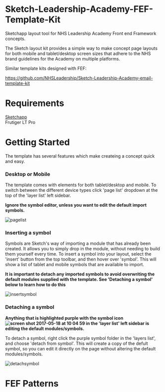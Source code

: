 # Sketch-Leadership-Academy-FEF-Template-Kit
Sketchapp layout tool for NHS Leadership Academy Front end Framework concepts.

The Sketch layout kit provides a simple way to make concept page layouts for both mobile and tablet/desktop screen sizes that adhere to the NHS brand guidelines for the Academy on multiple platforms.

Similar template kits designed with FEF:

https://github.com/NHSLeadership/Sketch-Leadership-Academy-email-template-kit

# Requirements
[Sketchapp](https://www.sketchapp.com/ "Download Sketchapp")<br />
Frutiger LT Pro

# Getting Started

The template has several features which make createing a concept quick and easy.

### Desktop or Mobile

The template comes with elements for both tablet/desktop and mobile. To switch between the different device types click 'page list' dropdown at the top of the 'layer list' left sidebar. 

**Ignore the symbol editor, unless you want to edit the default import symbols.**

![pagelist](https://cloud.githubusercontent.com/assets/23170050/26194481/68e1d95c-3bb0-11e7-8f98-5f706d120f1b.gif)

### Inserting a symbol

Symbols are Sketch's way of importing a module that has already been created. It allows you to simply drop in the module, without needing to build them yourself every time. To insert a symbol into your layout, select the 'insert' button from the top toolbar, and then hover over 'symbol'. This will show a list of tablet and mobile symbols that are available to import. 

**It is important to detach any imported symbols to avoid overwriting the default modules supplied with the template. See 'Detaching a symbol' below to learn how to do this**

![insertsymbol](https://user-images.githubusercontent.com/23170050/26934358-0a8c7486-4c61-11e7-8dde-1fa21bfd2764.gif)

### Detaching a symbol

**Anything that is highlighted purple with the symbol icon ![screen shot 2017-05-18 at 10 04 59](https://cloud.githubusercontent.com/assets/23170050/26194808/85366748-3bb1-11e7-97e4-de4e82f682b1.png)
 in the 'layer list' left sidebar is editing the default modules/symbols.**

To detach a symbol, right click the purple symbol folder in the 'layers list', and choose 'detach from symbol'. This will create a copy of the defult symbol, so you can edit it directly on the page without altering the default modules/symbols.

![detachsymbol](https://cloud.githubusercontent.com/assets/23170050/26194640/ee749cc6-3bb0-11e7-9e63-386b47e5cce2.gif)

# FEF Patterns


